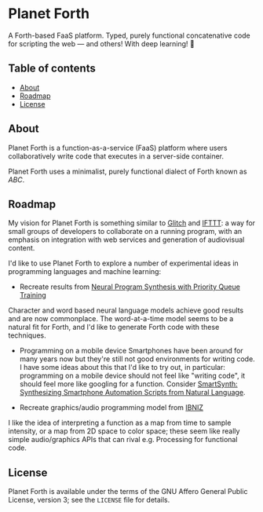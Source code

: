 # Planet Forth
A Forth-based FaaS platform. Typed, purely functional concatenative
code for scripting the web — and others! With deep learning! 🚀

## Table of contents
- [About](#about)
- [Roadmap](#roadmap)
- [License](#license)

## About
Planet Forth is a function-as-a-service (FaaS) platform where users
collaboratively write code that executes in a server-side container.

Planet Forth uses a minimalist, purely functional dialect of Forth
known as *ABC*.

## Roadmap
My vision for Planet Forth is something similar to
[Glitch](https://glitch.com/) and [IFTTT](https://ifttt.com/): a way
for small groups of developers to collaborate on a running program,
with an emphasis on integration with web services and generation of
audiovisual content.

I'd like to use Planet Forth to explore a number of experimental ideas
in programming languages and machine learning:

* Recreate results from [Neural Program Synthesis with Priority Queue Training](https://arxiv.org/abs/1801.03526)

Character and word based neural language models achieve good results
and are now commonplace. The word-at-a-time model seems to be a
natural fit for Forth, and I'd like to generate Forth code with these
techniques.

* Programming on a mobile device
Smartphones have been around for many years now but they're still not
good environments for writing code. I have some ideas about this that
I'd like to try out, in particular: programming on a mobile device
should not feel like "writing code", it should feel more like googling
for a function. Consider [SmartSynth: Synthesizing Smartphone
Automation Scripts from Natural
Language](https://www.microsoft.com/en-us/research/publication/smartsynth-synthesizing-smartphone-automation-scripts-natural-language/).

* Recreate graphics/audio programming model from [IBNIZ](http://pelulamu.net/ibniz/)

I like the idea of interpreting a function as a map from time to
sample intensity, or a map from 2D space to color space; these seem
like really simple audio/graphics APIs that can rival e.g. Processing
for functional code.

## License
Planet Forth is available under the terms of the GNU Affero General
Public License, version 3; see the `LICENSE` file for details.
